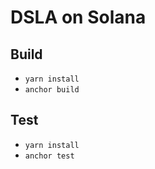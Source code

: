 # DSLA on Solana

## Build

- `yarn install`
- `anchor build`

## Test
- `yarn install`
- `anchor test`
